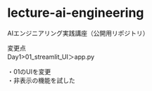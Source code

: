 # lecture-ai-engineering
AIエンジニアリング実践講座（公開用リポジトリ）

変更点  
Day1>01_streamlit_UI＞app.py  

・01のUIを変更  
・非表示の機能を試した  

